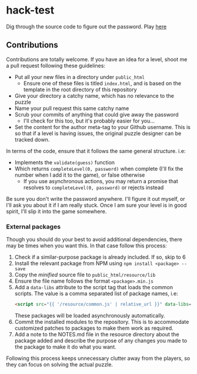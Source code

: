 # hack-test

Dig through the source code to figure out the password. Play
[here](http://cameldridge.com/hack-test/0/)

## Contributions

Contributions are totally welcome. If you have an idea for a level, shoot me a
pull request following these guidelines:

*   Put all your new files in a directory under `public_html`
    *   Ensure one of these files is titled `index.html`, and is based on the
        template in the root directory of this repository
*   Give your directory a catchy name, which has no relevance to the puzzle
*   Name your pull request this same catchy name
*   Scrub your commits of anything that could give away the password
    *   I'll check for this too, but it's probably easier for you...
*   Set the content for the author meta-tag to your Github username. This is so
    that if a level is having issues, the original puzzle designer can be
    tracked down.

In terms of the code, ensure that it follows the same general structure. i.e:
*   Implements the `validate(guess)` function
*   Which returns `completeLevel(0, password)` when complete (I'll fix the
    number when I add it to the game), or false otherwise
    *   If you use asynchronous actions, you may return a promise that resolves
        to `completeLevel(0, password)` or rejects instead

Be sure you don't write the password anywhere. I'll figure it out myself, or
I'll ask you about it if I am really stuck. Once I am sure your level is in good
spirit, I'll slip it into the game somewhere.

### External packages

Though you should do your best to avoid additional dependencies, there may be
times when you want this. In that case follow this process:

1.  Check if a similar-purpose package is already included. If so, skip to 6
2.  Install the relevant package from NPM using `npm install <package> --save`
3.  Copy the *minified* source file to `public_html/resource/lib`
4.  Ensure the file name follows the format `<package>.min.js`
5.  Add a `data-libs` attribute to the script tag that loads the common scripts.
    The value is a comma separated list of package names, i.e:
    ```html
    <script src="{{ '/resource/common.js' | relative_url }}" data-libs="react,redux"></script>
    ```
    These packages will be loaded asynchronously automatically.
6.  Commit the installed modules to the repository. This is to accommodate
    customized patches to packages to make them work as required.
7.  Add a note to the NOTES.md file in the resource directory about the package
    added and describe the purpose of any changes you made to the package to
    make it do what you want.

Following this process keeps unnecessary clutter away from the players, so they
can focus on solving the actual puzzle.
